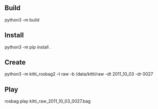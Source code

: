

## Build
python3 -m build

## Install
python3 -m pip install .

## Create
python3 -m kitti_rosbag2 -t raw -b /data/kitti/raw -dt 2011_10_03  -dr 0027

## Play
rosbag play kitti_raw_2011_10_03_0027.bag
